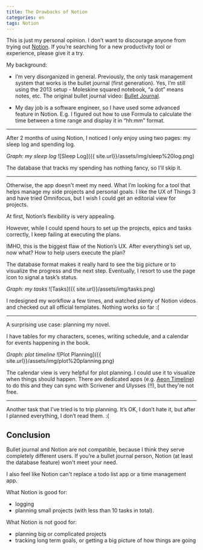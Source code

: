 ```yaml
---
title: The Drawbacks of Notion
categories: en
tags: Notion
---
```


This is just my personal opinion. I don’t want to discourage anyone from trying out [Notion](https://www.notion.so). If you’re searching for a new productivity tool or experience, please give it a try.
<!--more-->

My background:

- I’m very disorganized in general. Previously, the only task management system that works is the bullet journal (first generation). Yes, I’m still using the 2013 setup - Moleskine squared notebook, “a dot” means notes, etc. The original bullet journal video: [Bullet Journal](https://www.youtube.com/watch?v=GfRf43JTqY4).

- My day job is a software engineer, so I have used some advanced feature in Notion. E.g. I figured out how to use Formula to calculate the time between a time range and display it in “hh:mm” format.

---

After 2 months of using Notion, I noticed I only enjoy using two pages: my sleep log and spending log.

_Graph: my sleep log_
![Sleep Log]({{ site.url}}/assets/img/sleep%20log.png)

The database that tracks my spending has nothing fancy, so I'll skip it.

---

Otherwise, the app doesn't meet my need. What I’m looking for a tool that helps manage my side projects and personal goals. I like the UX of Things 3 and have tried Omnifocus, but I wish I could get an editorial view for projects.

At first, Notion’s flexibility is very appealing.

However, while I could spend hours to set up the projects, epics and tasks correctly, I keep failing at executing the plans.

IMHO, this is the biggest flaw of the Notion’s UX. After everything’s set up, now what? How to help users execute the plan?

The database format makes it really hard to see the big picture or to visualize the progress and the next step. Eventually, I resort to use the page icon to signal a task’s status.

_Graph: my tasks_
![Tasks]({{ site.url}}/assets/img/tasks.png)

I redesigned my workflow a few times, and watched plenty of Notion videos and checked out all official templates. Nothing works so far :(

---

A surprising use case: planning my novel.

I have tables for my characters, scenes, writing schedule, and a calendar for events happening in the book.

_Graph: plot timeline_
![Plot Planning]({{ site.url}}/assets/img/plot%20planning.png)

The calendar view is very helpful for plot planning. I could use it to visualize when things should happen. There are dedicated apps (e.g. [Aeon Timeline](https://www.aeontimeline.com)) to do this and they can sync with Scrivener and Ulysses (!!), but they're not free.

---

Another task that I’ve tried is to trip planning. It’s OK, I don’t hate it, but after I planned everything, I don’t read them. :(

## Conclusion
Bullet journal and Notion are not compatible, because I think they serve completely different users. If you’re a bullet journal person, Notion (at least the database feature) won't meet your need.

I also feel like Notion can't replace a todo list app or a time management app.

What Notion is good for:
- logging
- planning small projects (with less than 10 tasks in total).

What Notion is not good for:
- planning big or complicated projects
- tracking long term goals, or getting a big picture of how things are going